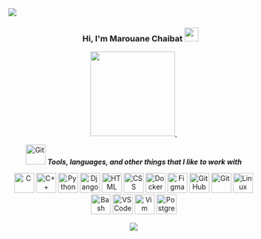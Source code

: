 <div>
<img align="center" src="https://i.imgur.com/4ASafy0.png">
</div>


<h3 align="center">
  &nbsp;&nbsp;&nbsp;&nbsp;&nbsp;&nbsp;&nbsp;Hi, I'm Marouane Chaibat
  <img src="https://media.giphy.com/media/hvRJCLFzcasrR4ia7z/giphy.gif" width="28">
</h3>



 <div align="center">
<!--
Hi, I'm [Marouane Chaibat](https://twitter.com/marouanechaibat/) a computer science student currently studying in the [@42 network](https://www.42network.org/).
 <p align="center">
 <img src="https://media.giphy.com/media/W5eoZHPpUx9sapR0eu/giphy.gif" width="55" alt="Git"/>&nbsp;<i><b>Git Activeness</b></i>
</p>
-->

  
  
<p align="center">
<a href="https://github.com/mvrouvne">
  
  <img height="170" src="https://github-readme-stats-eight-theta.vercel.app/api?username=mvrouvne&show_icons=true&theme=material-palenight&bg_color=0D1017&include_all_commits=true&count_private=true&hide_border=true"/>
  
  <img height="140"  />
</a>
</p>

 

<p align="center">
 <img src="https://media.giphy.com/media/xThta1wmw6DUBWgyXK/giphy.gif" width="40" alt="Git"/>&nbsp;<i><b>Tools, languages, and other things that I like to work with</b></i>
</p>

<a href="https://docs.microsoft.com/en-us/cpp/?view=msvc-170" target="_blank" rel="noreferrer"><img src="https://skillicons.dev/icons?i=c" height="40" alt="C" /></a>
<a href="https://docs.microsoft.com/en-us/cpp/?view=msvc-170" target="_blank" rel="noreferrer"><img src="https://skillicons.dev/icons?i=cpp" height="40" alt="C++" /></a>
<a href="https://www.python.org/" target="_blank" rel="noreferrer"><img src="https://skillicons.dev/icons?i=python" height="40" alt="Python" /></a>
<a href="https://www.djangoproject.com/" target="_blank" rel="noreferrer"><img src="https://skillicons.dev/icons?i=django" height="40" alt="Django" /></a>
<a href="https://developer.mozilla.org/en-US/docs/Web/HTML" target="_blank" rel="noreferrer"><img src="https://skillicons.dev/icons?i=html" height="40" alt="HTML" /></a>
<a href="https://developer.mozilla.org/en-US/docs/Web/CSS" target="_blank" rel="noreferrer"><img src="https://skillicons.dev/icons?i=css" height="40" alt="CSS" /></a>
<a href="https://www.docker.com/" target="_blank" rel="noreferrer"><img src="https://skillicons.dev/icons?i=docker" height="40" alt="Docker" /></a>
<a href="https://www.figma.com/" target="_blank" rel="noreferrer"><img src="https://skillicons.dev/icons?i=figma" height="40" alt="Figma" /></a>
<a href="https://desktop.github.com/" target="_blank" rel="noreferrer"><img src="https://skillicons.dev/icons?i=github" height="40" alt="GitHub" /></a>
<a href="https://git-scm.com/" target="_blank" rel="noreferrer"><img src="https://skillicons.dev/icons?i=git" height="40" alt="Git" /></a>
<a href="https://www.linux.org/" target="_blank" rel="noreferrer"><img src="https://skillicons.dev/icons?i=linux" height="40" alt="Linux" /></a>
<a href="https://www.gnu.org/software/bash/" target="_blank" rel="noreferrer"><img src="https://skillicons.dev/icons?i=bash" height="40" alt="Bash" /></a>
<a href="https://code.visualstudio.com/" target="_blank" rel="noreferrer"><img src="https://skillicons.dev/icons?i=vscode" height="40" alt="VSCode" /></a>
<a href="https://www.vim.org/" target="_blank" rel="noreferrer"><img src="https://skillicons.dev/icons?i=vim" height="40" alt="Vim" /></a>
<a href="https://www.postgresql.org/" target="_blank" rel="noreferrer"><img src="https://skillicons.dev/icons?i=postgresql" height="40" alt="PostgreSQL" /></a>



<!--

- Note: Top languages is only a metric of the languages my public code consists of and doesn't reflect experience or skill level.
-->
</div>

<p align="center">
  <a href="https://github.com/DenverCoder1/readme-typing-svg"><img src="https://readme-typing-svg.herokuapp.com?lines=Computer+Science+Student;Tech%20Enthusiast;Cafephile;Always%20learning%20new%20things;Evolving&center=true&width=500&height=50"></a>
</p>
